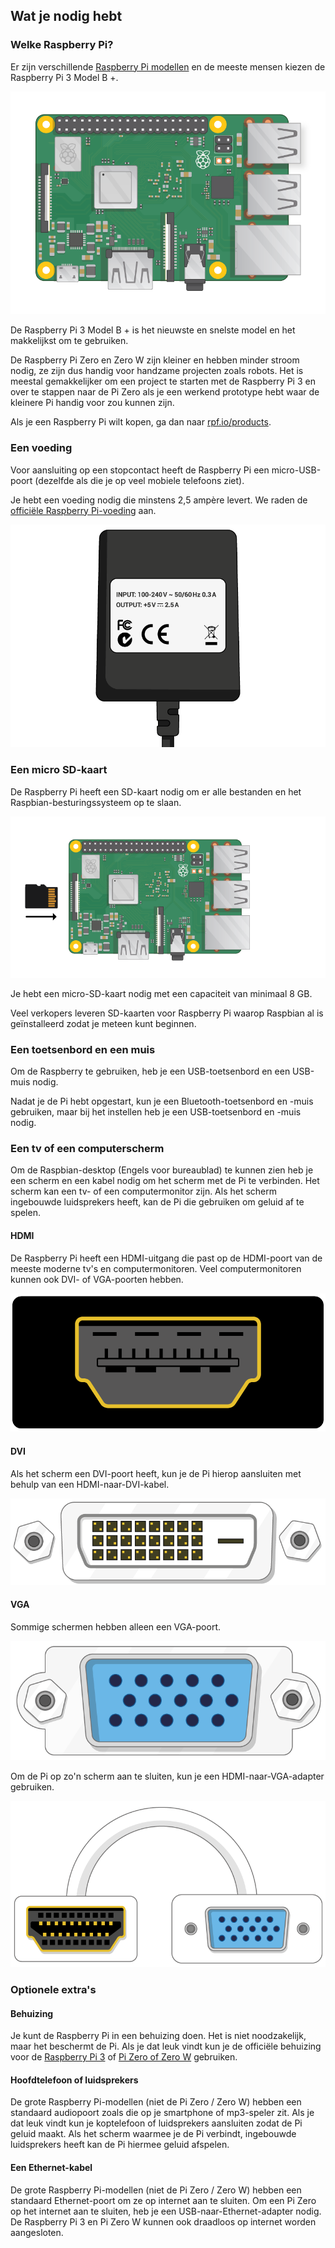 ## Wat je nodig hebt

### Welke Raspberry Pi?

Er zijn verschillende [Raspberry Pi modellen](https://www.raspberrypi.org/products/) en de meeste mensen kiezen de Raspberry Pi 3 Model B +.

![Raspberry Pi 3](images/raspberry-pi.png)

De Raspberry Pi 3 Model B + is het nieuwste en snelste model en het makkelijkst om te gebruiken.

De Raspberry Pi Zero en Zero W zijn kleiner en hebben minder stroom nodig, ze zijn dus handig voor handzame projecten zoals robots. Het is meestal gemakkelijker om een ​​project te starten met de Raspberry Pi 3 en over te stappen naar de Pi Zero als je een werkend prototype hebt waar de kleinere Pi handig voor zou kunnen zijn.

Als je een Raspberry Pi wilt kopen, ga dan naar [rpf.io/products](https://rpf.io/products).

### Een voeding

Voor aansluiting op een stopcontact heeft de Raspberry Pi een micro-USB-poort (dezelfde als die je op veel mobiele telefoons ziet).

Je hebt een voeding nodig die minstens 2,5 ampère levert. We raden de [officiële Raspberry Pi-voeding](https://www.raspberrypi.org/products/raspberry-pi-universal-power-supply/) aan.

![stroomvoorziening](images/powersupply.png)

### Een micro SD-kaart

De Raspberry Pi heeft een SD-kaart nodig om er alle bestanden en het Raspbian-besturingssysteem op te slaan.

![SD-kaart](images/pi-sd.png)

Je hebt een micro-SD-kaart nodig met een capaciteit van minimaal 8 GB.

Veel verkopers leveren SD-kaarten voor Raspberry Pi waarop Raspbian al is geïnstalleerd zodat je meteen kunt beginnen.

### Een toetsenbord en een muis

Om de Raspberry te gebruiken, heb je een USB-toetsenbord en een USB-muis nodig.

Nadat je de Pi hebt opgestart, kun je een Bluetooth-toetsenbord en -muis gebruiken, maar bij het instellen heb je een USB-toetsenbord en -muis nodig.

### Een tv of een computerscherm

Om de Raspbian-desktop (Engels voor bureaublad) te kunnen zien heb je een scherm en een kabel nodig om het scherm met de Pi te verbinden. Het scherm kan een tv- of een computermonitor zijn. Als het scherm ingebouwde luidsprekers heeft, kan de Pi die gebruiken om geluid af te spelen.

#### HDMI

De Raspberry Pi heeft een HDMI-uitgang die past op de HDMI-poort van de meeste moderne tv's en computermonitoren. Veel computermonitoren kunnen ook DVI- of VGA-poorten hebben.

![HDMI-poort](images/hdmi-port.png)

#### DVI

Als het scherm een ​​DVI-poort heeft, kun je de Pi hierop aansluiten met behulp van een HDMI-naar-DVI-kabel.

![DVI-poort](images/dvi-port.png)

#### VGA

Sommige schermen hebben alleen een VGA-poort.

![vga-poort](images/vga-port.png)

Om de Pi op zo'n scherm aan te sluiten, kun je een HDMI-naar-VGA-adapter gebruiken.

![HDMI naar VGA-adapterpoort](images/hdmi-vga-adapter.png)

### Optionele extra's

#### Behuizing

Je kunt de Raspberry Pi in een behuizing doen. Het is niet noodzakelijk, maar het beschermt de Pi. Als je dat leuk vindt kun je de officiële behuizing voor de [Raspberry Pi 3](https://www.raspberrypi.org/products/raspberry-pi-3-case/) of [Pi Zero of Zero W](https://www.raspberrypi.org/products/raspberry-pi-zero-case/) gebruiken.

#### Hoofdtelefoon of luidsprekers

De grote Raspberry Pi-modellen (niet de Pi Zero / Zero W) hebben een standaard audiopoort zoals die op je smartphone of mp3-speler zit. Als je dat leuk vindt kun je koptelefoon of luidsprekers aansluiten zodat de Pi geluid maakt. Als het scherm waarmee je de Pi verbindt, ingebouwde luidsprekers heeft kan de Pi hiermee geluid afspelen.

#### Een Ethernet-kabel

De grote Raspberry Pi-modellen (niet de Pi Zero / Zero W) hebben een standaard Ethernet-poort om ze op internet aan te sluiten. Om een ​​Pi Zero op het internet aan te sluiten, heb je een USB-naar-Ethernet-adapter nodig. De Raspberry Pi 3 en Pi Zero W kunnen ook draadloos op internet worden aangesloten.